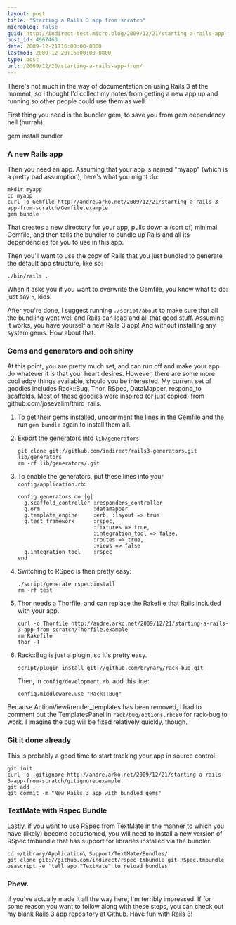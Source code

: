 ```yaml
---
layout: post
title: "Starting a Rails 3 app from scratch"
microblog: false
guid: http://indirect-test.micro.blog/2009/12/21/starting-a-rails-app-from/
post_id: 4967463
date: 2009-12-21T16:00:00-0800
lastmod: 2009-12-20T16:00:00-0800
type: post
url: /2009/12/20/starting-a-rails-app-from/
---
```



There's not much in the way of documentation on using Rails 3 at the moment, so I thought I'd collect my notes from getting a new app up and running so other people could use them as well.

First thing you need is the bundler gem, to save you from gem dependency hell (hurrah):

  gem install bundler


### A new Rails app

Then you need an app. Assuming that your app is named "myapp" (which is a pretty bad assumption), here's what you might do:

    mkdir myapp
    cd myapp
    curl -o Gemfile http://andre.arko.net/2009/12/21/starting-a-rails-3-app-from-scratch/Gemfile.example
    gem bundle

That creates a new directory for your app, pulls down a (sort of) minimal Gemfile, and then tells the bundler to bundle up Rails and all its dependencies for you to use in this app.

Then you'll want to use the copy of Rails that you just bundled to generate the default app structure, like so:

    ./bin/rails .

When it asks you if you want to overwrite the Gemfile, you know what to do: just say `n`, kids.

After you're done, I suggest running `./script/about` to make sure that all the bundling went well and Rails can load and all that good stuff. Assuming it works, you have yourself a new Rails 3 app! And without installing any system gems. How about that.


### Gems and generators and ooh shiny

At this point, you are pretty much set, and can run off and make your app do whatever it is that your heart desires. However, there are some more cool edgy things available, should you be interested. My current set of goodies includes Rack::Bug, Thor, RSpec, DataMapper, respond_to scaffolds. Most of these goodies were inspired (or just copied) from github.com/josevalim/third_rails.

  1. To get their gems installed, uncomment the lines in the Gemfile and the run `gem bundle` again to install them all.

  2. Export the generators into `lib/generators`:

         git clone git://github.com/indirect/rails3-generators.git lib/generators
         rm -rf lib/generators/.git

  3. To enable the generators, put these lines into your `config/application.rb`:
        
         config.generators do |g|
           g.scaffold_controller :responders_controller
           g.orm                 :datamapper
           g.template_engine     :erb, :layout => true
           g.test_framework      :rspec,
                                 :fixtures => true,
                                 :integration_tool => false,
                                 :routes => true,
                                 :views => false
           g.integration_tool    :rspec
         end

  4. Switching to RSpec is then pretty easy:

         ./script/generate rspec:install
         rm -rf test

  5. Thor needs a Thorfile, and can replace the Rakefile that Rails included with your app.

         curl -o Thorfile http://andre.arko.net/2009/12/21/starting-a-rails-3-app-from-scratch/Thorfile.example
         rm Rakefile
         thor -T

  6. Rack::Bug is just a plugin, so it's pretty easy.

         script/plugin install git://github.com/brynary/rack-bug.git

     Then, in `config/development.rb`, add this line:

         config.middleware.use "Rack::Bug"
  
  Because ActionView#render_templates has been removed, I had to comment out the TemplatesPanel in `rack/bug/options.rb:80` for rack-bug to work. I imagine the bug will be fixed relatively quickly, though.

### Git it done already

This is probably a good time to start tracking your app in source control:

    git init
    curl -o .gitignore http://andre.arko.net/2009/12/21/starting-a-rails-3-app-from-scratch/gitignore.example
    git add .
    git commit -m "New Rails 3 app with bundled gems"


### TextMate with Rspec Bundle

Lastly, if you want to use RSpec from TextMate in the manner to which you have (likely) become accustomed, you will need to install a new version of RSpec.tmbundle that has support for libraries installed via the bundler.

    cd ~/Library/Application\ Support/TextMate/Bundles/
    git clone git://github.com/indirect/rspec-tmbundle.git RSpec.tmbundle
    osascript -e 'tell app "TextMate" to reload bundles'


### Phew.

If you've actually made it all the way here, I'm terribly impressed. If for some reason you want to follow along with these steps, you can check out my [blank Rails 3 app](http://github.com/indirect/rails3-app) repository at Github. Have fun with Rails 3!

